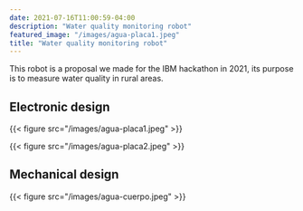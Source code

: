 ```yaml
---
date: 2021-07-16T11:00:59-04:00
description: "Water quality monitoring robot"
featured_image: "/images/agua-placa1.jpeg"
title: "Water quality monitoring robot"
---
```

 
This robot is a proposal we made for the IBM hackathon in 2021, its purpose is to measure water quality in rural areas.
 
## Electronic design
{{< figure src="/images/agua-placa1.jpeg" >}}
 
 {{< figure src="/images/agua-placa2.jpeg" >}}
 
## Mechanical design
{{< figure src="/images/agua-cuerpo.jpeg" >}}
 

